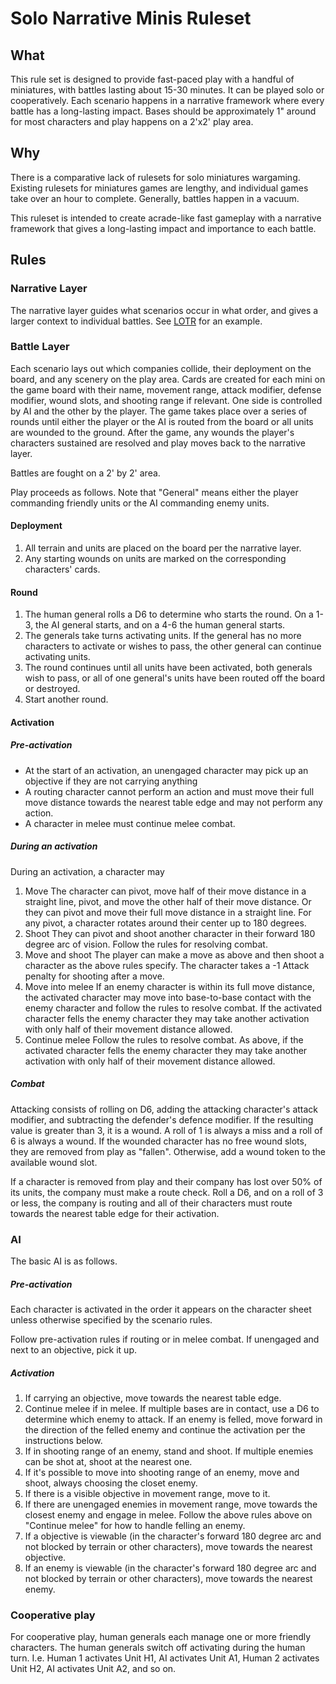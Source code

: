 # Solo Narrative Minis Ruleset

## What
This rule set is designed to provide fast-paced play with a handful
of miniatures, with battles lasting about 15-30 minutes. It can be played
solo or cooperatively. Each scenario happens in a narrative framework where
every battle has a long-lasting impact. Bases should be approximately 1" around
for most characters and play happens on a 2'x2' play area.

## Why
There is a comparative lack of rulesets for solo miniatures wargaming.
Existing rulesets for miniatures games are lengthy, and individual games
take over an hour to complete. Generally, battles happen in a vacuum.

This ruleset is intended to create acrade-like fast gameplay with a
narrative framework that gives a long-lasting impact and importance
to each battle.

## Rules

### Narrative Layer

The narrative layer guides what scenarios occur in what order,
and gives a larger context to individual battles. See [LOTR](LOTR.md) for
an example.

### Battle Layer

Each scenario lays out which companies collide, their deployment on the board,
and any scenery on the play area.
Cards are created for each mini on the game board with their name, movement range,
attack modifier, defense modifier, wound slots, and shooting range if relevant.
One side is controlled by AI and the other by the player. The game takes
place over a series of rounds until either the player or the AI is routed
from the board or all units are wounded to the ground. After the game, any
wounds the player's characters sustained are resolved and play moves back to
the narrative layer.

Battles are fought on a 2' by 2' area.

Play proceeds as follows. Note that "General" means either the player
commanding friendly units or the AI commanding enemy units.

#### Deployment

1. All terrain and units are placed on the board per the narrative layer.
1. Any starting wounds on units are marked on the corresponding
characters' cards.

#### Round

1. The human general rolls a D6 to determine who starts the round. On a 1-3,
the AI general starts, and on a 4-6 the human general starts.
1. The generals take turns activating units. If the general has no more
characters to activate or wishes to pass, the other general can continue
activating units.
1. The round continues until all units have been activated, both generals
wish to pass, or all of one general's units have been routed off the board
or destroyed.
1. Start another round.


#### Activation

##### Pre-activation
* At the start of an activation, an unengaged character may pick up an objective
if they are not carrying anything
* A routing character cannot perform an action and must move their full move
distance towards the nearest table edge and may not perform any action.
* A character in melee must continue melee combat.

##### During an activation
During an activation, a character may

1. Move
    The character can pivot, move half of their move distance in a straight line,
    pivot, and move the other half of their move distance. Or they can pivot and move
    their full move distance in a straight line. For any pivot, a character rotates
    around their center up to 180 degrees.
1. Shoot
    They can pivot and shoot another character in their forward 180 degree arc of vision.
    Follow the rules for resolving combat.
1. Move and shoot
    The player can make a move as above and then shoot a character as the above
    rules specify. The character takes a -1 Attack penalty for shooting after a move.
1. Move into melee
    If an enemy character is within its full move distance, the activated
    character may move into base-to-base contact with the enemy character and
    follow the rules to resolve combat. If the activated character fells the
    enemy character they may take another activation with only half of their
    movement distance allowed.
1. Continue melee
    Follow the rules to resolve combat. As above, if the activated character fells the
    enemy character they may take another activation with only half of their
    movement distance allowed.

##### Combat

Attacking consists of rolling on D6, adding the attacking character's attack
modifier, and subtracting the defender's defence modifier. If the resulting
value is greater than 3, it is a wound. A roll of 1 is always a miss and a
roll of 6 is always a wound. If the wounded character has no free wound slots,
they are removed from play as "fallen". Otherwise, add a wound token to the
available wound slot.

If a character is removed from play and their company has lost over 50% of its
units, the company must make a route check. Roll a D6, and on a roll of 3 or
less, the company is routing and all of their characters must route towards the
nearest table edge for their activation.

### AI
The basic AI is as follows.

##### Pre-activation

Each character is activated in the order it appears on the character sheet
unless otherwise specified by the scenario rules.

Follow pre-activation rules if routing or in melee combat. If unengaged and
next to an objective, pick it up.

##### Activation

1. If carrying an objective, move towards the nearest table edge.
1. Continue melee if in melee. If multiple bases are in contact, use a D6 to
determine which enemy to attack. If an enemy is felled, move forward in the
direction of the felled enemy and continue the activation per the instructions below.
1. If in shooting range of an enemy, stand and shoot. If multiple enemies can
be shot at, shoot at the nearest one.
1. If it's possible to move into shooting range of an enemy, move and shoot,
always choosing the closet enemy.
1. If there is a visible objective in movement range, move to it.
1. If there are unengaged enemies in movement range, move towards the closest
enemy and engage in melee. Follow the above rules above on "Continue melee" for
how to handle felling an enemy.
1. If a objective is viewable (in the character's forward 180 degree arc and not
blocked by terrain or other characters), move towards the nearest objective.
1. If an enemy is viewable (in the character's forward 180 degree arc and not
blocked by terrain or other characters), move towards the nearest enemy.

### Cooperative play
For cooperative play, human generals each manage one or more friendly characters.
The human generals switch off activating during the human turn. I.e. Human 1
activates Unit H1, AI activates Unit A1, Human 2 activates Unit H2, AI
activates Unit A2, and so on.


